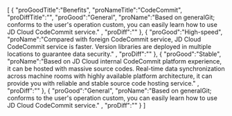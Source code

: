 [
	{
		"proGoodTitle":"Benefits",
		"proNameTitle":"CodeCommit",
		"proDiffTitle":"",
		"proGood":"General",
		"proName":"Based on generalGit; conforms to the user's operation custom, you can easily learn how to use JD Cloud CodeCommit service." ,
		"proDiff":""
	},
	{
		"proGood":"High-speed",
		"proName":"Compared with foreign CodeCommit service, JD Cloud CodeCommit service is faster. Version libraries are deployed in multiple locations to guarantee data security." ,
		"proDiff":""
	},
	{
		"proGood":"Stable",
		"proName":"Based on JD Cloud internal CodeCommit platform experience, it can be hosted with massive source codes. Real-time data synchronization across machine rooms with highly available platform architecture, it can provide you with reliable and stable source code hosting service." ,
		"proDiff":""
	},
	{
		"proGood":"General",
		"proName":"Based on generalGit; conforms to the user's operation custom, you can easily learn how to use JD Cloud CodeCommit service." ,
		"proDiff":""
	}
]